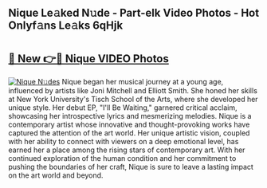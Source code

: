 ## Nique Le𝚊ked N𝚞de - Part-elk Video Photos - Hot Onlyf𝚊ns Le𝚊ks 6qHjk

# <h2><a href="http://ab42269.deff.icu/?id=Nique">🔗 New 👉🔴 Nique VIDEO Photos</a></h2>

[![Nique N𝚞des](https://i.imgur.com/rIISA9y.gif)](http://ab42269.deff.icu/?id=Nique)
Nique began her musical journey at a young age, influenced by artists like Joni Mitchell and Elliott Smith. She honed her skills at New York University's Tisch School of the Arts, where she developed her unique style. Her debut EP, "I'll Be Waiting," garnered critical acclaim, showcasing her introspective lyrics and mesmerizing melodies. Nique is a contemporary artist whose innovative and thought-provoking works have captured the attention of the art world. Her unique artistic vision, coupled with her ability to connect with viewers on a deep emotional level, has earned her a place among the rising stars of contemporary art. With her continued exploration of the human condition and her commitment to pushing the boundaries of her craft, Nique is sure to leave a lasting impact on the art world and beyond.
